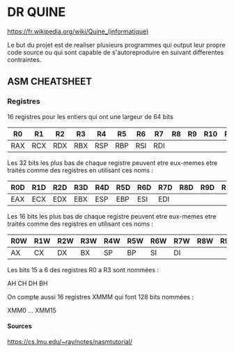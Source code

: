 # DR QUINE
https://fr.wikipedia.org/wiki/Quine_(informatique)

Le but du projet est de realiser plusieurs programmes qui output leur propre code source ou qui sont capable de s'autoreproduire en suivant differentes contraintes.

## ASM CHEATSHEET
### Registres

16 registres pour les entiers qui ont une largeur de 64 bits

|R0  |R1  |R2  |R3  |R4  |R5  |R6  |R7  |R8  |R9  |R10 |R11 |R12 |R13 |R14 |R15|
| -- | -- | -- | -- | -- | -- | -- | -- | -- | -- | -- | -- | -- | -- | -- | - |
|RAX |RCX |RDX |RBX |RSP |RBP |RSI |RDI

Les 32 bits les plus bas de chaque registre peuvent etre eux-memes etre traités comme des registres en utilisant ces noms :  

|R0D |R1D |R2D |R3D |R4D |R5D |R6D |R7D |R8D |R9D |R10D|R11D|R12D|R13D|R14D|R15D|
| -- | -- | -- | -- | -- | -- | -- | -- | -- | -- | -- | -- | -- | -- | -- | -- |
|EAX |ECX |EDX |EBX |ESP |EBP |ESI |EDI

Les 16 bits les plus bas de chaque registre peuvent etre eux-memes etre traités comme des registres en utilisant ces noms :  

|R0W |R1W |R2W |R3W |R4W |R5W |R6W |R7W |R8W |R9W |R10W|R11W|R12W|R13W|R14W|R15W|
| -- | -- | -- | -- | -- | -- | -- | -- | -- | -- | -- | -- | -- | -- | -- | -- |
|AX  |CX  |DX  |BX  |SP  |BP  |SI  |DI 

Les bits 15 a 6 des registres R0 a R3 sont nommées :  

AH CH DH BH

On compte aussi 16 registres XMMM qui font 128 bits nommées :

XMM0 ... XMM15

#### Sources

https://cs.lmu.edu/~ray/notes/nasmtutorial/